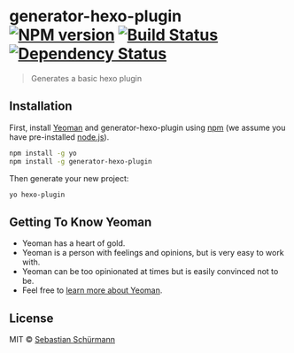 # generator-hexo-plugin [![NPM version][npm-image]][npm-url] [![Build Status][travis-image]][travis-url] [![Dependency Status][daviddm-image]][daviddm-url]
> Generates a basic hexo plugin

## Installation

First, install [Yeoman](http://yeoman.io) and generator-hexo-plugin using [npm](https://www.npmjs.com/) (we assume you have pre-installed [node.js](https://nodejs.org/)).

```bash
npm install -g yo
npm install -g generator-hexo-plugin
```

Then generate your new project:

```bash
yo hexo-plugin
```

## Getting To Know Yeoman

 * Yeoman has a heart of gold.
 * Yeoman is a person with feelings and opinions, but is very easy to work with.
 * Yeoman can be too opinionated at times but is easily convinced not to be.
 * Feel free to [learn more about Yeoman](http://yeoman.io/).

## License

MIT © [Sebastian Schürmann]()


[npm-image]: https://badge.fury.io/js/generator-hexo-plugin.svg
[npm-url]: https://npmjs.org/package/generator-hexo-plugin
[travis-image]: https://travis-ci.org/sebs/generator-hexo-plugin.svg?branch=master
[travis-url]: https://travis-ci.org/sebs/generator-hexo-plugin
[daviddm-image]: https://david-dm.org/sebs/generator-hexo-plugin.svg?theme=shields.io
[daviddm-url]: https://david-dm.org/sebs/generator-hexo-plugin
